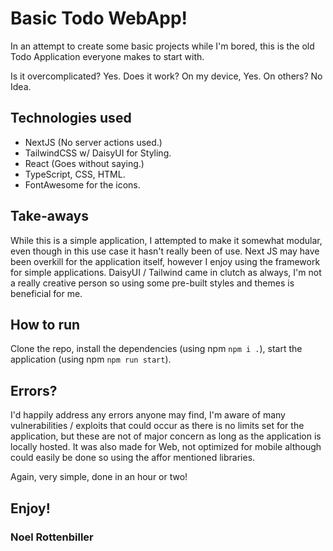 
# Basic Todo WebApp!

In an attempt to create some basic projects while I'm bored, this is the old Todo Application everyone makes to start with.

Is it overcomplicated? Yes.
Does it work? On my device, Yes. On others? No Idea.

## Technologies used

- NextJS (No server actions used.)
- TailwindCSS w/ DaisyUI for Styling.
- React (Goes without saying.)
- TypeScript, CSS, HTML.
- FontAwesome for the icons.

## Take-aways

While this is a simple application, I attempted to make it somewhat modular, even though in this use case it hasn't really been of use.
Next JS may have been overkill for the application itself, however I enjoy using the framework for simple applications.
DaisyUI / Tailwind came in clutch as always, I'm not a really creative person so using some pre-built styles and themes is beneficial for me.

## How to run

Clone the repo, install the dependencies (using npm `npm i .`), start the application (using npm `npm run start`).

## Errors?

I'd happily address any errors anyone may find, I'm aware of many vulnerabilities / exploits that could occur as there is no limits set for the application, but these are not of major concern as long as the application is locally hosted.
It was also made for Web, not optimized for mobile although could easily be done so using the affor mentioned libraries.

Again, very simple, done in an hour or two!

## Enjoy!
### Noel Rottenbiller
